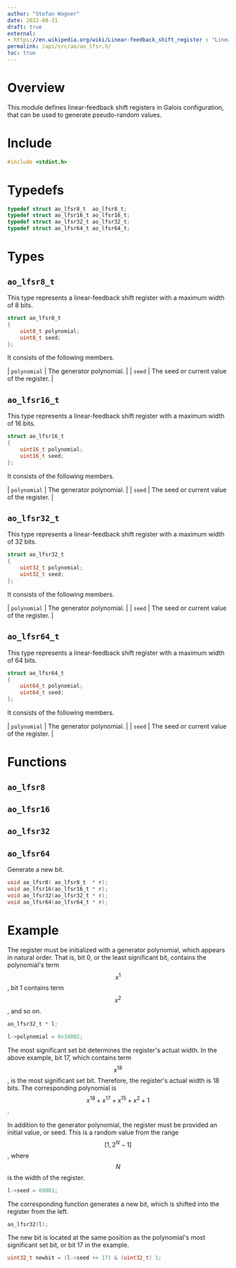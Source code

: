 ```yaml
---
author: "Stefan Wagner"
date: 2022-08-31
draft: true
external:
- https://en.wikipedia.org/wiki/Linear-feedback_shift_register : "Linear-feedback shift register"
permalink: /api/src/ao/ao_lfsr.h/
toc: true
---
```


# Overview

This module defines linear-feedback shift registers in Galois configuration, that can be used to generate pseudo-random values.

# Include

```c
#include <stdint.h>
```

# Typedefs

```c
typedef struct ao_lfsr8_t  ao_lfsr8_t;
typedef struct ao_lfsr16_t ao_lfsr16_t;
typedef struct ao_lfsr32_t ao_lfsr32_t;
typedef struct ao_lfsr64_t ao_lfsr64_t;
```

# Types

## `ao_lfsr8_t`

This type represents a linear-feedback shift register with a maximum width of 8 bits.

```c
struct ao_lfsr8_t
{
    uint8_t polynomial;
    uint8_t seed;
};
```

It consists of the following members.

| `polynomial` | The generator polynomial. |
| `seed` | The seed or current value of the register. |

## `ao_lfsr16_t`

This type represents a linear-feedback shift register with a maximum width of 16 bits.

```c
struct ao_lfsr16_t
{
    uint16_t polynomial;
    uint16_t seed;
};
```

It consists of the following members.

| `polynomial` | The generator polynomial. |
| `seed` | The seed or current value of the register. |

## `ao_lfsr32_t`

This type represents a linear-feedback shift register with a maximum width of 32 bits.

```c
struct ao_lfsr32_t
{
    uint32_t polynomial;
    uint32_t seed;
};
```

It consists of the following members.

| `polynomial` | The generator polynomial. |
| `seed` | The seed or current value of the register. |

## `ao_lfsr64_t`

This type represents a linear-feedback shift register with a maximum width of 64 bits.

```c
struct ao_lfsr64_t
{
    uint64_t polynomial;
    uint64_t seed;
};
```

It consists of the following members.

| `polynomial` | The generator polynomial. |
| `seed` | The seed or current value of the register. |

# Functions

## `ao_lfsr8`
## `ao_lfsr16`
## `ao_lfsr32`
## `ao_lfsr64`

Generate a new bit.

```c
void ao_lfsr8( ao_lfsr8_t  * r);
void ao_lfsr16(ao_lfsr16_t * r);
void ao_lfsr32(ao_lfsr32_t * r);
void ao_lfsr64(ao_lfsr64_t * r);
```

# Example

The register must be initialized with a generator polynomial, which appears in natural order. That is, bit 0, or the least significant bit, contains the polynomial's term $$x^1$$, bit 1 contains term $$x^2$$, and so on.

```c
ao_lfsr32_t * l;
```

```c
l->polynomial = 0x34002;
```

The most significant set bit determines the register's actual width. In the above example, bit 17, which contains term $$x^{18}$$, is the most significant set bit. Therefore, the register's actual width is 18 bits. The corresponding polynomial is $$x^{18} + x^{17} + x^{15} + x^2 + 1$$.

In addition to the generator polynomial, the register must be provided an initial value, or seed. This is a random value from the range $$[1, 2^N - 1]$$, where $$N$$ is the width of the register.

```c
l->seed = 69081;
```

The corresponding function generates a new bit, which is shifted into the register from the left.

```c
ao_lfsr32(l);
```

The new bit is located at the same position as the polynomial's most significant set bit, or bit 17 in the example.

```c
uint32_t newbit = (l->seed >> 17) & (uint32_t) 1;
```
